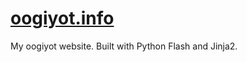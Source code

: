 [oogiyot.info](http://oogiyot.info)
=============

My oogiyot website. Built with Python Flash and Jinja2.
